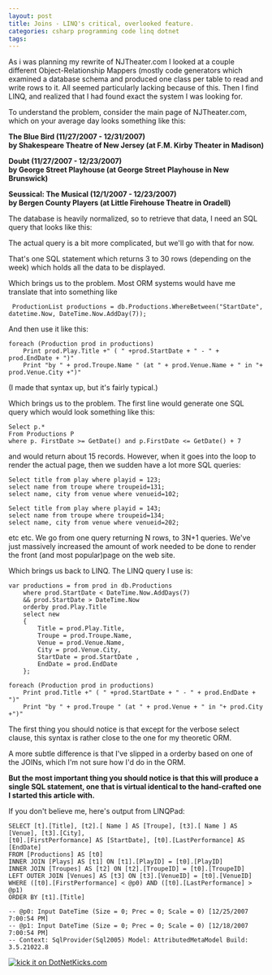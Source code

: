 ```yaml
---
layout: post
title: Joins - LINQ's critical, overlooked feature.
categories: csharp programming code linq dotnet
tags: 
---
```

As i was planning my rewrite of NJTheater.com I looked at a couple different Object-Relationship Mappers (mostly code generators which examined a database schema and produced one class per table to read and write rows to it.  All seemed particularly lacking because of this.  Then I find LINQ, and realized that I had found exact the system I was looking for.

To understand the problem, consider the main page of NJTheater.com, which on your average day looks something like this:

**The Blue Bird (11/27/2007 - 12/31/2007)      
by Shakespeare Theatre of New Jersey (at F.M. Kirby Theater in Madison)**

**Doubt (11/27/2007 - 12/23/2007)      
by George Street Playhouse (at George Street Playhouse in New Brunswick)**

**Seussical: The Musical (12/1/2007 - 12/23/2007)      
by Bergen County Players (at Little Firehouse Theatre in Oradell)**

The database is heavily normalized, so to retrieve that data, I need an SQL query that looks like this: 

<script src="https://gist.github.com/jamescurran/5472612.js">   </script>

The actual query is a bit more complicated, but we'll go with that for now.  

That's one SQL statement which returns 3 to 30 rows (depending on the week) which holds all the data to be displayed.

Which brings us to the problem.  Most ORM systems would have me translate that into something like

     ProductionList productions = db.Productions.WhereBetween("StartDate", datetime.Now, DateTime.Now.AddDay(7));

And then use it like this:

	foreach (Production prod in productions)     
		Print prod.Play.Title +" ( " +prod.StartDate + " - " + prod.EndDate + ")"  
		Print "by " + prod.Troupe.Name " (at " + prod.Venue.Name + " in "+ prod.Venue.City +")"

(I made that syntax up, but it's fairly typical.)

Which brings us to the problem.  The first line would generate one SQL query  which would look something like this:

	Select p.* 
	From Productions P 
	where p. FirstDate >= GetDate() and p.FirstDate <= GetDate() + 7


and would return about 15 records.  However, when it goes into the loop to render the actual page, then we sudden have a lot more SQL queries:

	Select title from play where playid = 123; 
	select name from troupe where troupeid=131; 
	select name, city from venue where venueid=102;

	Select title from play where playid = 143; 
	select name from troupe where troupeid=134; 
	select name, city from venue where venueid=202;

etc etc.  We go from one query returning N rows, to 3N+1 queries.  We've just massively increased the amount of work needed to be done to render the front (and most popular)page on the web site.

Which brings us back to LINQ.    The LINQ query I use is:

	var productions = from prod in db.Productions 
		where prod.StartDate < DateTime.Now.AddDays(7) 
		&& prod.StartDate > DateTime.Now 
		orderby prod.Play.Title 
		select new 
		{ 
			Title = prod.Play.Title, 
			Troupe = prod.Troupe.Name, 
			Venue = prod.Venue.Name, 
			City = prod.Venue.City, 
			StartDate = prod.StartDate , 
			EndDate = prod.EndDate
		};

	foreach (Production prod in productions) 
		Print prod.Title +" ( " +prod.StartDate + " - " + prod.EndDate + ")" 
		Print "by " + prod.Troupe " (at " + prod.Venue + " in "+ prod.City +")"
		
 
 The first thing you should notice is that except for the verbose select clause, this syntax is rather close to the one for my theoretic ORM.
 
 A more subtle difference is that I've slipped in a orderby based on one of the JOINs, which I'm not sure how I'd  do in the ORM.
 
 **But the most important thing you should notice is that this will produce a single SQL statement, one that is virtual identical to the hand-crafted one I started this article with.**
 
 If you don't believe me, here's output from LINQPad:
 
	SELECT [t].[Title], [t2].[ Name ] AS [Troupe], [t3].[ Name ] AS [Venue], [t3].[City], 
	[t0].[FirstPerformance] AS [StartDate], [t0].[LastPerformance] AS [EndDate] 
	FROM [Productions] AS [t0] 
	INNER JOIN [Plays] AS [t1] ON [t1].[PlayID] = [t0].[PlayID] 
	INNER JOIN [Troupes] AS [t2] ON [t2].[TroupeID] = [t0].[TroupeID] 
	LEFT OUTER JOIN [Venues] AS [t3] ON [t3].[VenueID] = [t0].[VenueID] 
	WHERE ([t0].[FirstPerformance] < @p0) AND ([t0].[LastPerformance] > @p1) 
	ORDER BY [t1].[Title] 

	-- @p0: Input DateTime (Size = 0; Prec = 0; Scale = 0) [12/25/2007 7:00:54 PM] 
	-- @p1: Input DateTime (Size = 0; Prec = 0; Scale = 0) [12/18/2007 7:00:54 PM] 
	-- Context: SqlProvider(Sql2005) Model: AttributedMetaModel Build: 3.5.21022.8 
 
 <a href="http://www.dotnetkicks.com/kick/?url=http%3a%2f%2fhonestillusion.com%2fblogs%2fblog_0%2farchive%2f2007%2f12%2f18%2fjoins-linq-s-critical-overlooked-feature.aspx"><img alt="kick it on DotNetKicks.com" src="http://www.dotnetkicks.com/Services/Images/KickItImageGenerator.ashx?url=http%3a%2f%2fhonestillusion.com%2fblogs%2fblog_0%2farchive%2f2007%2f12%2f18%2fjoins-linq-s-critical-overlooked-feature.aspx" border="0" /></a>
